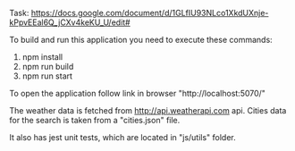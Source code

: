 Task: https://docs.google.com/document/d/1GLfIU93NLco1XkdUXnje-kPpvEEal6Q_jCXv4keKU_U/edit#

To build and run this application you need to execute these commands:
1. npm install
2. npm run build
3. npm run start

To open the application follow link in browser "http://localhost:5070/"

The weather data is fetched from http://api.weatherapi.com api.
Cities data for the search is taken from a "cities.json" file.

It also has jest unit tests, which are located in "js/utils" folder.